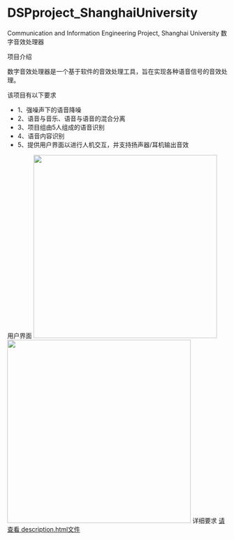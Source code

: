 # DSPproject_ShanghaiUniversity
 Communication and Information Engineering Project, Shanghai University
 数字音效处理器

项目介绍

数字音效处理器是一个基于软件的音效处理工具，旨在实现各种语音信号的音效处理。 

该项目有以下要求 
* 1、强噪声下的语音降噪
* 2、语音与音乐、语音与语音的混合分离
* 3、项目组由5人组成的语音识别
* 4、语音内容识别
* 5、提供用户界面以进行人机交互，并支持扬声器/耳机输出音效
 
用户界面
<img src="https://github.com/AuroraEchos/DSPproject_ShanghaiUniversity/assets/105660769/9acd624f-06cb-4bb2-8693-f890604165ac" width="420px"><img src="https://github.com/AuroraEchos/DSPproject_ShanghaiUniversity/assets/105660769/4a581f01-3f8f-4f95-bcd7-865bb972277a" width="420px">
详细要求
[请查看 description.html文件]()

